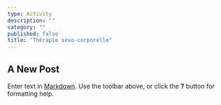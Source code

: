 ```yaml
---
type: Activity
description: ""
category: ""
published: false
title: "Thérapie sexo-corporelle"
---
```


## A New Post

Enter text in [Markdown](http://daringfireball.net/projects/markdown/). Use the toolbar above, or click the **?** button for formatting help.
